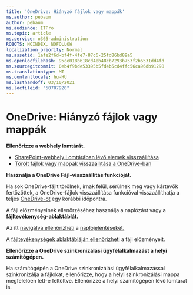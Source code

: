 ```yaml
---
title: 'OneDrive: Hiányzó fájlok vagy mappák'
ms.author: pebaum
author: pebaum
ms.audience: ITPro
ms.topic: article
ms.service: o365-administration
ROBOTS: NOINDEX, NOFOLLOW
localization_priority: Normal
ms.assetid: 1afe2f6d-bf4f-4fe7-87c6-25fd86bd89a5
ms.openlocfilehash: 95ce018b618cd4eb48cb7293b753f2b6531dd4fd
ms.sourcegitcommit: 0eb4f9bde53395b5fd4b5cd4ffc56ca96db91298
ms.translationtype: MT
ms.contentlocale: hu-HU
ms.lasthandoff: 03/10/2021
ms.locfileid: "50707920"
---
```

# <a name="onedrive-missing-files-or-folders"></a>OneDrive: Hiányzó fájlok vagy mappák

**Ellenőrizze a webhely lomtárát.**

- [SharePoint-webhely Lomtárában lévő elemek visszaállítása](https://support.microsoft.com/office/restore-items-in-the-recycle-bin-that-were-deleted-from-sharepoint-or-teams-6df466b6-55f2-4898-8d6e-c0dff851a0be)
- [Törölt fájlok vagy mappák visszaállítása a OneDrive-ban](https://support.office.com/article/Restore-deleted-files-or-folders-in-OneDrive-949ada80-0026-4db3-a953-c99083e6a84f)


**Használja a OneDrive Fájl-visszaállítás funkcióját.** 

Ha sok OneDrive-fájlt törölnek, írnak felül, sérülnek meg vagy kártevők fertőzöttek, a OneDrive-fájlok visszaállítása funkcióval visszaállíthatja a teljes [OneDrive-ot](https://support.office.com/article/Restore-your-OneDrive-fa231298-759d-41cf-bcd0-25ac53eb8a15) egy korábbi időpontra.


A fájl előzményeinek ellenőrzéséhez használja a naplózást vagy a **fájltevékenység-ablaktáblát.**

Az itt [navigálva ellenőrizheti](https://docs.microsoft.com/microsoft-365/compliance/search-the-audit-log-in-security-and-compliance) a [naplójelentéseket.](https://sip.protection.office.com/)


A [fájltevékenységek ablaktábláján ellenőrizheti](https://support.office.com/article/File-activity-in-a-document-library-6105ecda-1dd0-4f6f-9542-102bf5c0ffe0) a fájl előzményeit.


**Ellenőrizze a OneDrive szinkronizálási ügyfélalkalmazást a helyi számítógépen.**

Ha számítógépén a OneDrive szinkronizálási ügyfélalkalmazással szinkronizálja a fájlokat, ellenőrizze, hogy a helyi szinkronizálási mappa megfelelően lett-e feltöltve. Ellenőrizze a helyi számítógépen lévő lomtárat is.

